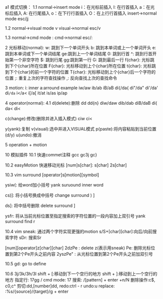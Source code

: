 a1 模式切换：
1.1 normal->insert mode
i：在光标前插入
I: 在行首插入
a：在光标后插入
A: 在行尾插入
o：在下行行首插入
O：在上行行首插入
insert->normal mode
esc/jj

1.2 normal->visual mode
v
visual->normal
esc/v

1.3 normal->cmd mode
:
cmd->normal
esc/:

2 光标移动(normal):
w: 跳到下一个单词开头
b: 跳到本单词或上一个单词开头
e: 跳到本单词或下一个单词结尾
ge:跳到上一个单词结尾
0: 跳到行首
^: 跳到行首开始第一个非空字符
$: 跳到行尾
gg:跳到第一行
G: 跳到最后一行
f{char}: 光标跳到下个{char}所在位置
F{char}: 光标移动到上个{char}所在位置
t{char}: 光标跳到下个{char}的前一个字符的位置
T{char}: 光标移动到上个{char}后一个字符的位置
;: 重复上次的字符查找操作
,: 反向查找上次的查找命令

3 motion:
i: inner a:arround
example 
iw/aw ib/ab iB/aB di{/da{ di"/da" di'/da' di`/da`
i</a< i[/a[ it/at is/as ip/ap

4 operator(normal):
4.1 d(delete):删除
dd dd{n}
diw/daw dib/dab diB/daB di( da< di<

c(change):修改(删除并进入插入模式)
ciw ci<

y(yank):复制
v(visual):选中并进入VISUAL模式
p(paste):将内容粘贴到当前位置(d/y)
u(undo):撤消

5 operation + motion


10 模拟插件
10.1 快速commet注释
gcc gc3j gc}

10.2 easyMotion 快速移动光标
<space><space>[num]s[char]: <space><space>s[char] <space><space>2s[char]

10.3 vim surround
[operator]s[motion][symbol]

ysiw(: 给word加小括号
yank suruound inner word

cs)]: 将小括号换成中括号
change surround ) ]

ds]: 将中括号删除
delete surround ]

ysfr: 将从当前光标位置至指定搜索的字符位置的一段内容加上双引号
yank surround find r

10.4 vim sneak: 通过两个字符实现更强的motion
s/S+[char][char]:向后/向前搜索字符
sDr: 搜索Sr

[num][operator]z[char][char]
2dzPe : delete z(表示用sneak) Pe: 删除光标位置到第2个Pe开头之前内容
2yszPe" : 从光标位置到第2个Pe开头之前加双引号

10.5 gd: go to define

10.6
3j/3k/3h/3l
shift + [:移动到下一个空行的地方
shift + ]:移动到上一个空行的地方
指定行: 17gg / cmd mode: 17<enter>
搜索: /[pattern] + enter +n/N
删除操作:c$, c0,c^
剪切:dd,[number]dd,
redo:ctrl - r
undo:u
replace: :%s/{source}/{target}/g + enter
